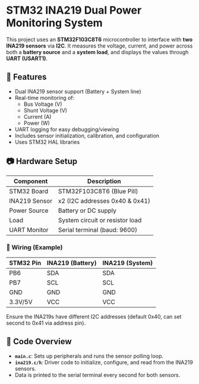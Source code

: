 # STM32 INA219 Dual Power Monitoring System

This project uses an **STM32F103C8T6** microcontroller to interface with **two INA219 sensors** via **I2C**. It measures the voltage, current, and power across both a **battery source** and a **system load**, and displays the values through **UART (USART1)**.

## 🚀 Features

- Dual INA219 sensor support (Battery + System line)
- Real-time monitoring of:
  - Bus Voltage (V)
  - Shunt Voltage (V)
  - Current (A)
  - Power (W)
- UART logging for easy debugging/viewing
- Includes sensor initialization, calibration, and configuration
- Uses STM32 HAL libraries

## 📷 Hardware Setup

| Component     | Description                      |
|---------------|----------------------------------|
| STM32 Board   | STM32F103C8T6 (Blue Pill)         |
| INA219 Sensor | x2 (I2C addresses 0x40 & 0x41)    |
| Power Source  | Battery or DC supply             |
| Load          | System circuit or resistor load  |
| UART Monitor  | Serial terminal (baud: 9600)     |

### 🧰 Wiring (Example)

| STM32 Pin | INA219 (Battery) | INA219 (System) |
|-----------|------------------|-----------------|
| PB6       | SDA              | SDA             |
| PB7       | SCL              | SCL             |
| GND       | GND              | GND             |
| 3.3V/5V   | VCC              | VCC             |

Ensure the INA219s have different I2C addresses (default 0x40, can set second to 0x41 via address pin).

## 📄 Code Overview

- **`main.c`**: Sets up peripherals and runs the sensor polling loop.
- **`ina219.c/h`**: Driver code to initialize, configure, and read from the INA219 sensors.
- Data is printed to the serial terminal every second for both sensors.


